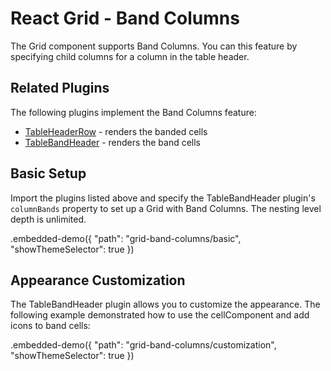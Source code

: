 # React Grid - Band Columns

The Grid component supports Band Columns. You can this feature by specifying child columns for a column in the table header.

## Related Plugins

The following plugins implement the Band Columns feature:

- [TableHeaderRow](../reference/table-header-row.md) - renders the banded cells
- [TableBandHeader](../reference/table-band-header.md) - renders the band cells

## Basic Setup

Import the plugins listed above and specify the TableBandHeader plugin's `columnBands` property to set up a Grid with Band Columns. The nesting level depth is unlimited.

.embedded-demo({ "path": "grid-band-columns/basic", "showThemeSelector": true })

## Appearance Customization

The TableBandHeader plugin allows you to customize the appearance. The following example demonstrated how to use the cellComponent and add icons to band cells:

.embedded-demo({ "path": "grid-band-columns/customization", "showThemeSelector": true })
